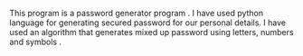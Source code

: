 This program is a password generator program .
I have used python language for generating secured password for our personal details.
I have used an algorithm that generates mixed up password using letters, numbers and symbols .
